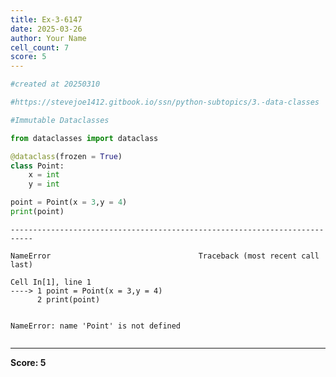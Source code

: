```yaml
---
title: Ex-3-6147
date: 2025-03-26
author: Your Name
cell_count: 7
score: 5
---
```


```python
#created at 20250310
```


```python
#https://stevejoe1412.gitbook.io/ssn/python-subtopics/3.-data-classes
```


```python
#Immutable Dataclasses
```


```python
from dataclasses import dataclass
```


```python
@dataclass(frozen = True)
class Point:
    x = int
    y = int
```


```python
point = Point(x = 3,y = 4)
print(point)
```


    ---------------------------------------------------------------------------

    NameError                                 Traceback (most recent call last)

    Cell In[1], line 1
    ----> 1 point = Point(x = 3,y = 4)
          2 print(point)


    NameError: name 'Point' is not defined



```python

```


---
**Score: 5**